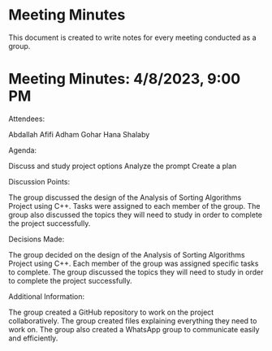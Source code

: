 # Meeting Minutes 

This document is created to write notes for every meeting conducted as a group. 

# Meeting Minutes: 4/8/2023, 9:00 PM

Attendees:

Abdallah Afifi
Adham Gohar
Hana Shalaby

Agenda:

Discuss and study project options
Analyze the prompt
Create a plan

Discussion Points:

The group discussed the design of the Analysis of Sorting Algorithms Project using C++.
Tasks were assigned to each member of the group.
The group also discussed the topics they will need to study in order to complete the project successfully.

Decisions Made:

The group decided on the design of the Analysis of Sorting Algorithms Project using C++.
Each member of the group was assigned specific tasks to complete.
The group discussed the topics they will need to study in order to complete the project successfully.

Additional Information:

The group created a GitHub repository to work on the project collaboratively.
The group created files explaining everything they need to work on.
The group also created a WhatsApp group to communicate easily and efficiently.
